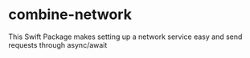 # combine-network
This Swift Package makes setting up a network service easy and send requests through async/await
